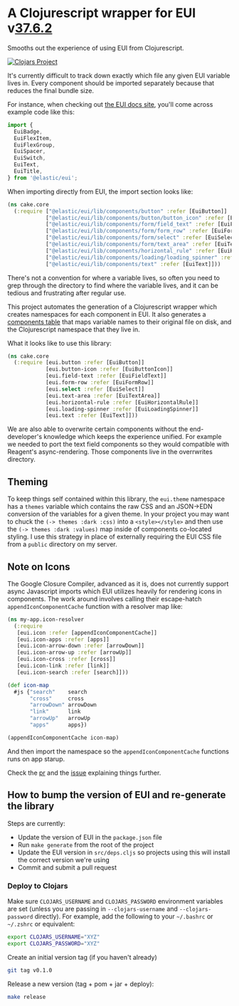 # A Clojurescript wrapper for EUI v[37.6.2](https://elastic.github.io/eui/#/package/changelog)

Smooths out the experience of using EUI from Clojurescript.

[![Clojars Project](https://img.shields.io/clojars/v/co.elastic/eui-cljs.svg)](https://clojars.org/co.elastic/eui-cljs)

It's currently difficult to track down exactly which file any given EUI variable lives in. Every component should be imported separately because that reduces the final bundle size.

For instance, when checking out [the EUI docs site](https://elastic.github.io/eui/#/), you'll come across example code like this:

```javascript
import {
  EuiBadge,
  EuiFlexItem,
  EuiFlexGroup,
  EuiSpacer,
  EuiSwitch,
  EuiText,
  EuiTitle,
} from '@elastic/eui';
```

When importing directly from EUI, the import section looks like:

```clojure
(ns cake.core
  (:require ["@elastic/eui/lib/components/button" :refer [EuiButton]]
            ["@elastic/eui/lib/components/button/button_icon" :refer [EuiButtonIcon]]
            ["@elastic/eui/lib/components/form/field_text" :refer [EuiFieldText]]
            ["@elastic/eui/lib/components/form/form_row" :refer [EuiFormRow]]
            ["@elastic/eui/lib/components/form/select" :refer [EuiSelect]]
            ["@elastic/eui/lib/components/form/text_area" :refer [EuiTextArea]]
            ["@elastic/eui/lib/components/horizontal_rule" :refer [EuiHorizontalRule]]
            ["@elastic/eui/lib/components/loading/loading_spinner" :refer [EuiLoadingSpinner]]
            ["@elastic/eui/lib/components/text" :refer [EuiText]]))
```

There's not a convention for where a variable lives, so often you need to grep through the directory to find where the variable lives, and it can be tedious and frustrating after regular use.

This project automates the generation of a Clojurescript wrapper which creates namespaces for each component in EUI. It also generates a [components table](./components.md) that maps variable names to their original file on disk, and the Clojurescript namespace that they live in.

What it looks like to use this library:

```clojure
(ns cake.core
  (:require [eui.button :refer [EuiButton]]
            [eui.button-icon :refer [EuiButtonIcon]]
            [eui.field-text :refer [EuiFieldText]]
            [eui.form-row :refer [EuiFormRow]]
            [eui.select :refer [EuiSelect]]
            [eui.text-area :refer [EuiTextArea]]
            [eui.horizontal-rule :refer [EuiHorizontalRule]]
            [eui.loading-spinner :refer [EuiLoadingSpinner]]
            [eui.text :refer [EuiText]]))
```

We are also able to overwrite certain components without the end-developer's knowledge which keeps the experience unified. For example we needed to port the text field components so they would compatible with Reagent's async-rendering. Those components live in the overrwrites directory.

## Theming

To keep things self contained within this library, the `eui.theme` namespace has a `themes` variable which contains the raw CSS and an JSON->EDN conversion of the variables for a given theme. In your project you may want to chuck the `(-> themes :dark :css)` into a `<style></style>` and then use the `(-> themes :dark :values)` map inside of components co-located styling. I use this strategy in place of externally requiring the EUI CSS file from a `public` directory on my server.

## Note on Icons

The Google Closure Compiler, advanced as it is, does not currently support async Javascript imports which EUI utilizes heavily for rendering icons in components. The work around involves calling their escape-hatch `appendIconComponentCache` function with a resolver map like:

```clojure
(ns my-app.icon-resolver
  (:require
   [eui.icon :refer [appendIconComponentCache]]
   [eui.icon-apps :refer [apps]]
   [eui.icon-arrow-down :refer [arrowDown]]
   [eui.icon-arrow-up :refer [arrowUp]]
   [eui.icon-cross :refer [cross]]
   [eui.icon-link :refer [link]]
   [eui.icon-search :refer [search]]))

(def icon-map
  #js {"search"    search
       "cross"     cross
       "arrowDown" arrowDown
       "link"      link
       "arrowUp"   arrowUp
       "apps"      apps})

(appendIconComponentCache icon-map)
```

And then import the namespace so the `appendIconComponentCache` functions runs on app starup.

Check the [pr](https://github.com/elastic/eui/pull/3481) and the [issue](https://github.com/elastic/eui/issues/2973) explaining things further.

## How to bump the version of EUI and re-generate the library

Steps are currently:

- Update the version of EUI in the `package.json` file
- Run `make generate` from the root of the project
- Update the EUI version in `src/deps.cljs` so projects using this will install the correct version we're using
- Commit and submit a pull request

### Deploy to Clojars

Make sure `CLOJARS_USERNAME` and `CLOJARS_PASSWORD` environment variables are set
(unless you are passing in `--clojars-username` and `--clojars-password` directly).
For example, add the following to your `~/.bashrc` or `~/.zshrc` or equivalent:

```sh
export CLOJARS_USERNAME="XYZ"
export CLOJARS_PASSWORD="XYZ"
```

Create an initial version tag (if you haven't already)

```sh
git tag v0.1.0
```

Release a new version (tag + pom + jar + deploy):

```sh
make release
```

